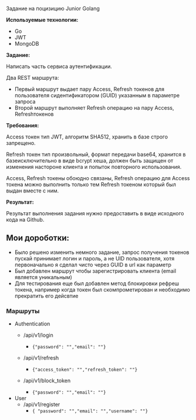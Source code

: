 Задание на поцизицию Junior Golang

**Используемые технологии:**

- Go
- JWT
- MongoDB

**Задание:**

Написать часть сервиса аутентификации.

Два REST маршрута:

- Первый маршрут выдает пару Access, Refresh токенов для пользователя сидентификатором (GUID) указанным в параметре
  запроса
- Второй маршрут выполняет Refresh операцию на пару Access, Refreshтокенов

**Требования:**

Access токен тип JWT, алгоритм SHA512, хранить в базе строго запрещено.

Refresh токен тип произвольный, формат передачи base64, хранится в базеисключительно в виде bcrypt хеша, должен быть
защищен от изменения настороне клиента и попыток повторного использования.

Access, Refresh токены обоюдно связаны, Refresh операцию для Access токена можно выполнить только тем Refresh токеном
который был выдан вместе с ним.

**Результат:**

Результат выполнения задания нужно предоставить в виде исходного кода на Github.

## Мои дороботки:

- Было решено изменить немного задание, запрос получения токенов пускай принимает логин и пароль, а не UID пользователя,
  хотя первоначально я сделал чисто через GUID в url как параметр
- Был добавлен маршрут чтобы зарегистрировать клиента (email является уникальным)
- Для тестирования еще был добавлен метод блокировки рефреш токена, например когда токен был скомпрометирован и
  необходимо прекратить его дейсвтие

### Маршруты
- Authentication
  - /api/v1/login
    - ``{"password": "","email": ""}``
  - /api/v1/refresh
    - ``{"access_token": "","refresh_token": ""}``
  
  - /api/v1/block_token
    - ``{"password": "","email": ""}``
- User
  - /api/v1/register
    - ``{ "password": "","email": "","username": ""}``